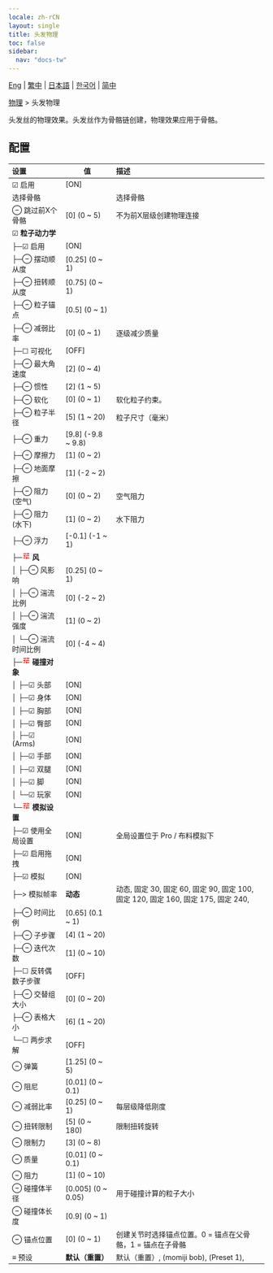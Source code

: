 ```yaml
---
locale: zh-rCN
layout: single
title: 头发物理
toc: false
sidebar:
  nav: "docs-tw"
---
```

[Eng](/dancexr/menu/2025.5/actor/hair_physics) | [繁中](/tw/dancexr/menu/2025.5/actor/hair_physics) | [日本語](/jp/dancexr/menu/2025.5/actor/hair_physics) | [한국어](/kr/dancexr/menu/2025.5/actor/hair_physics) | [简中](/zh/dancexr/menu/2025.5/actor/hair_physics)

[物理](../menu#物理) > 头发物理

头发丝的物理效果。头发丝作为骨骼链创建，物理效果应用于骨骼。

## 配置

| 设置 | 值 | 描述 |
| :--- | --- | :--- |
| ☑ 启用 | [ON] | 
|  选择骨骼 || 选择骨骼
| ⊖ 跳过前X个骨骼 | [0] (0 ~ 5) | 不为前X层级创建物理连接
| ☑ **粒子动力学** | | 
| ├─☑ 启用 | [ON] | 
| ├─⊖ 摆动顺从度 | [0.25] (0 ~ 1) | 
| ├─⊖ 扭转顺从度 | [0.75] (0 ~ 1) | 
| ├─⊖ 粒子锚点 | [0.5] (0 ~ 1) | 
| ├─⊖ 减弱比率 | [0] (0 ~ 1) | 逐级减少质量
| ├─☐ 可视化 | [OFF] | 
| ├─⊖ 最大角速度 | [2] (0 ~ 4) | 
| ├─⊖ 惯性 | [2] (1 ~ 5) | 
| ├─⊖ 软化 | [0] (0 ~ 1) | 软化粒子约束。
| ├─⊖ 粒子半径 | [5] (1 ~ 20) | 粒子尺寸（毫米）
| ├─⊖ 重力 | [9.8] (-9.8 ~ 9.8) | 
| ├─⊖ 摩擦力 | [1] (0 ~ 2) | 
| ├─⊖ 地面摩擦 | [1] (-2 ~ 2) | 
| ├─⊖ 阻力 (空气) | [0] (0 ~ 2) | 空气阻力
| ├─⊖ 阻力 (水下) | [1] (0 ~ 2) | 水下阻力
| ├─⊖ 浮力 | [-0.1] (-1 ~ 1) | 
| ├─<img src="/images/icon/ic_tune.png" alt="tune icon"/> **风** | | 
| │ ├─⊖ 风影响 | [0.25] (0 ~ 1) | 
| │ ├─⊖ 湍流比例 | [0] (-2 ~ 2) | 
| │ ├─⊖ 湍流强度 | [1] (0 ~ 2) | 
| │ └─⊖ 湍流时间比例 | [0] (-4 ~ 4) | 
| ├─<img src="/images/icon/ic_tune.png" alt="tune icon"/> **碰撞对象** | | 
| │ ├─☑ 头部 | [ON] | 
| │ ├─☑ 身体 | [ON] | 
| │ ├─☑ 胸部 | [ON] | 
| │ ├─☑ 臀部 | [ON] | 
| │ ├─☑ (Arms) | [ON] | 
| │ ├─☑ 手部 | [ON] | 
| │ ├─☑ 双腿 | [ON] | 
| │ ├─☑ 脚 | [ON] | 
| │ └─☑ 玩家 | [ON] | 
| └─<img src="/images/icon/ic_tune.png" alt="tune icon"/> **模拟设置** | | 
|   ├─☑ 使用全局设置 | [ON] | 全局设置位于 Pro / 布料模拟下
|   ├─☑ 启用拖拽 | [ON] | 
|   ├─☑ 模拟 | [ON] | 
|   ├─> 模拟帧率 | **动态** | 动态, 固定 30, 固定 60, 固定 90, 固定 100, 固定 120, 固定 160, 固定 175, 固定 240,  |
|   ├─⊖ 时间比例 | [0.65] (0.1 ~ 1) | 
|   ├─⊖ 子步骤 | [4] (1 ~ 20) | 
|   ├─⊖ 迭代次数 | [1] (0 ~ 10) | 
|   ├─☐ 反转偶数子步骤 | [OFF] | 
|   ├─⊖ 交替组大小 | [0] (0 ~ 20) | 
|   ├─⊖ 表格大小 | [6] (1 ~ 20) | 
|   └─☐ 两步求解 | [OFF] | 
| ⊖ 弹簧 | [1.25] (0 ~ 5) | 
| ⊖ 阻尼 | [0.01] (0 ~ 0.1) | 
| ⊖ 减弱比率 | [0.25] (0 ~ 1) | 每层级降低刚度
| ⊖ 扭转限制 | [5] (0 ~ 180) | 限制扭转旋转
| ⊖ 限制力 | [3] (0 ~ 8) | 
| ⊖ 质量 | [0.01] (0 ~ 0.1) | 
| ⊖ 阻力 | [1] (0 ~ 10) | 
| ⊖ 碰撞体半径 | [0.005] (0 ~ 0.05) | 用于碰撞计算的粒子大小
| ⊖ 碰撞体长度 | [0.9] (0 ~ 1) | 
| ⊖ 锚点位置 | [0] (0 ~ 1) | 创建关节时选择锚点位置。0 = 锚点在父骨骼，1 = 锚点在子骨骼
| ≡ 预设 | **默认（重置）** | 默认（重置）, (momiji bob), (Preset 1),  |

